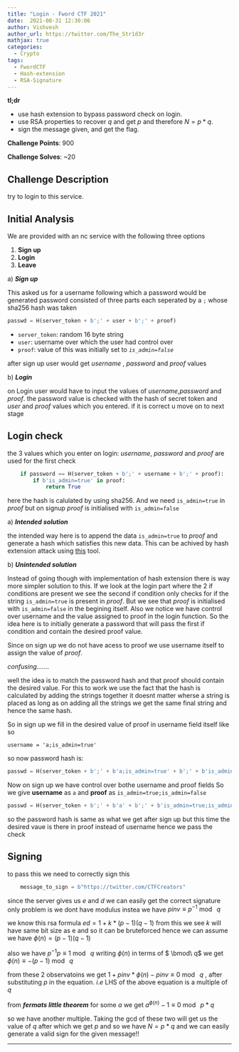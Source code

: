 ```yaml
---
title: "Login - Fword CTF 2021"
date:  2021-08-31 12:30:06
author: Vishvesh
author_url: https://twitter.com/The_Str1d3r
mathjax: true
categories:
  - Crypto
tags:
  - FwordCTF
  - Hash-extension
  - RSA-Signature
---
```


**tl;dr**

+ use hash extension to bypass password check on login.
+ use RSA properties to recover $q$ and get $p$ and therefore $N= p*q$.
+ sign the message given, and get the flag.

<!--more-->

**Challenge Points**: 900

**Challenge Solves**: ~20


## Challenge Description

try to login to this service.

## Initial Analysis
 We are provided with an nc service with the following three options
1. **Sign up**
2. **Login**
3. **Leave**

a) ***Sign up***

This asked us for a username following which a password would be generated 
password consisted of three parts each seperated by a `;` whose sha256 hash was taken

```python
passwd = H(server_token + b';' + user + b';' + proof)
```

- `server_token`: random 16 byte string
- `user`: username over which the user had control over
- `proof`: value of this was initially set to *`is_admin=false`*

after sign up user would get $username$ , $password$ and $proof$ values

b) ***Login***

on Login user would have to input the values of $username$,$password$ and $proof$.
the password value is checked with the hash of secret token and $user$ and $proof$ values which you entered.
if it is correct u move on to next stage

## Login check
the 3 values which you enter on login: $username$, $password$ and $proof$
are used for the first check

```python
    if password == H(server_token + b';' + username + b';' + proof):
        if b'is_admin=true' in proof:
            return True
```
here the hash is calulated by using sha256.
And we need `is_admin=true` in $proof$ but on signup $proof$ is initialised with `is_admin=false` 

a) ***Intended solution***

the intended way here is to append the data `is_admin=true` to $proof$ and generate a hash which satisfies this new data. This can be achived by hash extension attack using [this](https://github.com/iagox86/hash_extender) tool.

b) ***Unintended solution***

Instead of going though with implementation of hash extension there is way more simpler solution to this. If we look at the login part where the 2 if conditions are present we see the second if condition only checks for if the string `is_admin=true` is present in $proof$. But we see that $proof$ is initialised with `is_admin=false` in the begining itself.
Also we notice we have control over username and the value assigned to proof in the login function. So the idea here is to initially generate a password that will pass the first if condition and contain the desired proof value.

Since on sign up we do not have acess to proof we use username itself to assign the value of $proof$.

*confusing.......*

well the idea is to match the password hash and that proof should contain the desired value. For this to work we use the fact that the hash is calculated by adding the strings together it doesnt matter wherse a string is placed as long as on adding all the strings we get the same final string and hence the same hash.

So in sign up we fill in the desired value of proof in username field itself like so

`
username = 'a;is_admin=true'
`
    
so now password hash is:

```python
passwd = H(server_token + b';' + b'a;is_admin=true' + b';' + b'is_admin=false')
```
Now on sign up we have control over bothe username and proof fields
So we give **username** as `a` and **proof** as `is_admin=true;is_admin=false`

```python
passwd = H(server_token + b';' + b'a' + b';' + b'is_admin=true;is_admin=false')
```

so the password hash is same as what we get after sign up but this time the desired vaue is there in proof instead of username hence we pass the check

## Signing

to pass this we need to correctly sign this 
```python
    message_to_sign = b"https://twitter.com/CTFCreators"
```
since the server gives us $e$ and $d$ we can easily get the correct signature only problem is we dont have modulus instea we have $pinv \equiv p^{-1} \bmod\ q$

we know this rsa formula $ed = 1 + k*(p-1)(q-1)$ from this we see $k$ will have same bit size as e and so it can be bruteforced hence we can assume we have $\phi(n) = (p-1)(q-1)$

also we have $p^{-1}p \equiv 1\bmod\ q$
writing $\phi(n)$ in terms of $ \bmod\ q$  we get $\phi(n) \equiv -(p-1) \bmod\ q$

from these 2 observatoins we get $1 + pinv*\phi(n) - pinv \equiv 0 \bmod\ q$ ,
after substituting $p$ in the equation.
$i.e$ LHS of the above equation is a multiple of $q$

from ***fermats little theorem*** for some $a$ we get $a^{\phi(n)} - 1 \equiv 0 \bmod\ p*q$

so we have another multiple. Taking the gcd of these two will get us the value of $q$ after which we get $p$ and so we have $N = p*q$ and we can easily generate a valid sign for the given message!!


----
